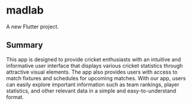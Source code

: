 # madlab

A new Flutter project.

## Summary

This app is designed to provide cricket enthusiasts with an intuitive and informative user interface that displays various cricket statistics through attractive visual elements. The app also provides users with access to match fixtures and schedules for upcoming matches. With our app, users can easily explore important information such as team rankings, player statistics, and other relevant data in a simple and easy-to-understand format.

